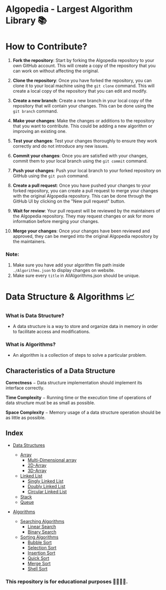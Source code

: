 # **Algopedia - Largest Algorithm Library 📚**

# **How to Contribute?**

1. **Fork the repository**: Start by forking the Algopedia repository to your own GitHub account. This will create a copy of the repository that you can work on without affecting the original.

2. **Clone the repository**: Once you have forked the repository, you can clone it to your local machine using the `git clone` command. This will create a local copy of the repository that you can edit and modify.

3. **Create a new branch**: Create a new branch in your local copy of the repository that will contain your changes. This can be done using the `git branch` command.

4. **Make your changes**: Make the changes or additions to the repository that you want to contribute. This could be adding a new algorithm or improving an existing one.

5. **Test your changes**: Test your changes thoroughly to ensure they work correctly and do not introduce any new issues.

6. **Commit your changes**: Once you are satisfied with your changes, commit them to your local branch using the `git commit` command.

7. **Push your changes**: Push your local branch to your forked repository on GitHub using the `git push` command.

8. **Create a pull request**: Once you have pushed your changes to your forked repository, you can create a pull request to merge your changes with the original Algopedia repository. This can be done through the GitHub UI by clicking on the "New pull request" button.

9. **Wait for review**: Your pull request will be reviewed by the maintainers of the Algopedia repository. They may request changes or ask for more information before merging your changes.

10. **Merge your changes**: Once your changes have been reviewed and approved, they can be merged into the original Algopedia repository by the maintainers.

### **Note**: 
1. Make sure you have add your algorithm file path inside `./Algorithms.json` to display changes on website.
2. Make sure every `title` in AllAlgorithms.json should be unique.

# **Data Structure & Algorithms 📈**

### What is Data Structure?<br>

- A data structure is a way to store and organize data in memory in order to facilitate access and modifications.
  <br>

### What is Algorithms? <br>

- An algorithm is a collection of steps to solve a particular problem.

## **Characteristics of a Data Structure**

**Correctness** − Data structure implementation should implement its interface correctly.
</br>

**Time Complexity** − Running time or the execution time of operations of data structure must be as small as possible.
</br>

**Space Complexity** − Memory usage of a data structure operation should be as little as possible.

## **Index**

- [Data Structures]()

  - [Array](./DataStructures/Notes/Array.md)
    - [Multi-Dimensional array](./DataStructures/Notes/Multi-DimensionalArray.md)
    - [2D-Array](./DataStructures/Notes/2D-Array.md)
    - [3D-Array](./DataStructures/Notes/3D-Array.md)
  - [Linked List](./DataStructures/Notes/LinkedList.md)
    - [Singly Linked List](./DataStructures/Notes/SinglyLinkedList.md)
    - [Doubly Linked List](./DataStructures/Notes/DoublyLinkedList.md)
    - [Circular Linked List]()
  - [Stack](./DataStructures/Notes/Stack.md)
  - [Queue](./DataStructures/Notes/Queue.md)

- [Algorithms](./Algorithms)

  - [Searching Algorithms](./Algorithms/Searches/)
    - [Linear Search](./Algorithms/Searches/Notes/LinearSearch.md)
    - [Binary Search](./Algorithms/Searches/Notes/BinarySearch.md)
  - [Sorting Algorithms](./Algorithms/Sorts/)
    - [Bubble Sort](./Algorithms/Sorts/Notes/BubbleSort.md)
    - [Selection Sort](./Algorithms/Sorts/Notes/SelectionSort.md)
    - [Insertion Sort](./Algorithms/Sorts/Notes/InsertionSort.md)
    - [Quick Sort](./Algorithms/Sorts/Notes/QuickSort.md)
    - [Merge Sort](./Algorithms/Sorts/Notes/MergeSort.md)
    - [Shell Sort](./Algorithms/Sorts/Notes/ShellSort.md)

### **This repository is for educational purposes 🏫👨🏻‍🎓.**
